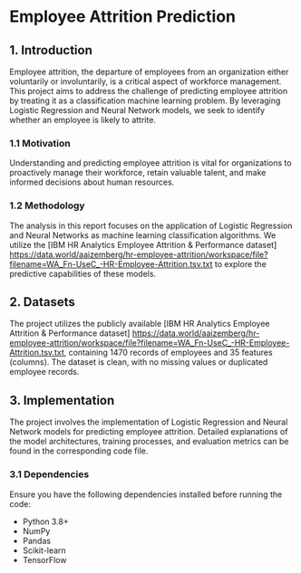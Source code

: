 # Employee Attrition Prediction

## 1. Introduction

Employee attrition, the departure of employees from an organization either voluntarily or involuntarily, is a critical aspect of workforce management. This project aims to address the challenge of predicting employee attrition by treating it as a classification machine learning problem. By leveraging Logistic Regression and Neural Network models, we seek to identify whether an employee is likely to attrite.

### 1.1 Motivation

Understanding and predicting employee attrition is vital for organizations to proactively manage their workforce, retain valuable talent, and make informed decisions about human resources.

### 1.2 Methodology

The analysis in this report focuses on the application of Logistic Regression and Neural Networks as machine learning classification algorithms. We utilize the [IBM HR Analytics Employee Attrition & Performance dataset] https://data.world/aaizemberg/hr-employee-attrition/workspace/file?filename=WA_Fn-UseC_-HR-Employee-Attrition.tsv.txt to explore the predictive capabilities of these models.

## 2. Datasets

The project utilizes the publicly available [IBM HR Analytics Employee Attrition & Performance dataset] https://data.world/aaizemberg/hr-employee-attrition/workspace/file?filename=WA_Fn-UseC_-HR-Employee-Attrition.tsv.txt, containing 1470 records of employees and 35 features (columns). The dataset is clean, with no missing values or duplicated employee records.


## 3. Implementation

The project involves the implementation of Logistic Regression and Neural Network models for predicting employee attrition. Detailed explanations of the model architectures, training processes, and evaluation metrics can be found in the corresponding code file.

### 3.1 Dependencies

Ensure you have the following dependencies installed before running the code:

- Python 3.8+
- NumPy
- Pandas
- Scikit-learn
- TensorFlow
